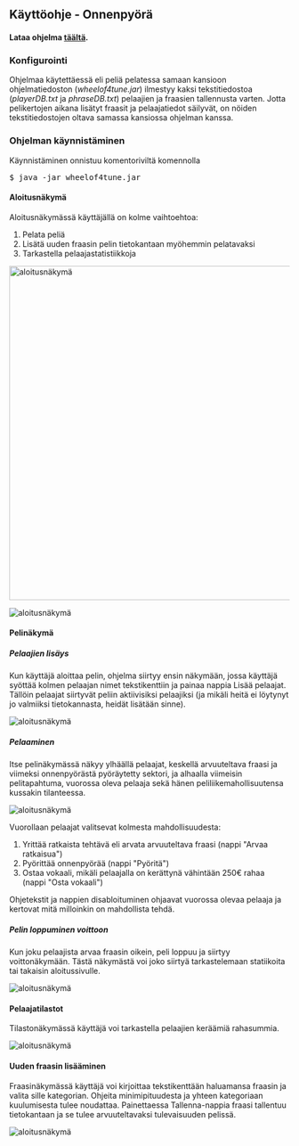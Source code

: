 ## Käyttöohje - Onnenpyörä

#### Lataa ohjelma [täältä](https://github.com/ellikiiski/Ohjelmistotekniikka-2020/releases/tag/v1.1).

### Konfigurointi

Ohjelmaa käytettäessä eli peliä pelatessa samaan kansioon ohjelmatiedoston (*wheelof4tune.jar*) ilmestyy kaksi tekstitiedostoa (*playerDB.txt* ja *phraseDB.txt*) pelaajien ja fraasien tallennusta varten. Jotta pelikertojen aikana lisätyt fraasit ja pelaajatiedot säilyvät, on nöiden tekstitiedostojen oltava samassa kansiossa ohjelman kanssa.

### Ohjelman käynnistäminen

Käynnistäminen onnistuu komentoriviltä komennolla

<pre>
$ java -jar wheelof4tune.jar
</pre>

#### Aloitusnäkymä

Aloitusnäkymässä käyttäjällä on kolme vaihtoehtoa:
1. Pelata peliä
2. Lisätä uuden fraasin pelin tietokantaan myöhemmin pelatavaksi
3. Tarkastella pelaajastatistiikkoja

<img src="https://github.com/ellikiiski/Ohjelmistotekniikka-2020/blob/main/kuvat/ohje1.JPG" alt="aloitusnäkymä" width="600"/>

![aloitusnäkymä](https://github.com/ellikiiski/Ohjelmistotekniikka-2020/blob/main/kuvat/ohje1.JPG)

#### Pelinäkymä

##### Pelaajien lisäys

Kun käyttäjä aloittaa pelin, ohjelma siirtyy ensin näkymään, jossa käyttäjä syöttää kolmen pelaajan nimet tekstikenttiin ja painaa nappia Lisää pelaajat.
Tällöin pelaajat siirtyvät peliin aktiivisiksi pelaajiksi (ja mikäli heitä ei löytynyt jo valmiiksi tietokannasta, heidät lisätään sinne).

![aloitusnäkymä](https://github.com/ellikiiski/Ohjelmistotekniikka-2020/blob/main/kuvat/ohje3.JPG)

##### Pelaaminen

Itse pelinäkymässä näkyy ylhäällä pelaajat, keskellä arvuuteltava fraasi ja viimeksi onnenpyörästä pyöräytetty sektori, ja alhaalla viimeisin pelitapahtuma, vuorossa oleva pelaaja sekä hänen peliliikemahollisuutensa kussakin tilanteessa.

![aloitusnäkymä](https://github.com/ellikiiski/Ohjelmistotekniikka-2020/blob/main/kuvat/ohje4.JPG)

Vuorollaan pelaajat valitsevat kolmesta mahdollisuudesta:
1. Yrittää ratkaista tehtävä eli arvata arvuuteltava fraasi (nappi "Arvaa ratkaisua")
2. Pyörittää onnenpyörää (nappi "Pyöritä")
3. Ostaa vokaali, mikäli pelaajalla on kerättynä vähintään 250€ rahaa (nappi "Osta vokaali")

Ohjetekstit ja nappien disabloituminen ohjaavat vuorossa olevaa pelaaja ja kertovat mitä milloinkin on mahdollista tehdä.

##### Pelin loppuminen voittoon

Kun joku pelaajista arvaa fraasin oikein, peli loppuu ja siirtyy voittonäkymään. Tästä näkymästä voi joko siirtyä tarkastelemaan statiikoita tai takaisin aloitussivulle.

![aloitusnäkymä](https://github.com/ellikiiski/Ohjelmistotekniikka-2020/blob/main/kuvat/ohje5.JPG)

#### Pelaajatilastot

Tilastonäkymässä käyttäjä voi tarkastella pelaajien keräämiä rahasummia.

![aloitusnäkymä](https://github.com/ellikiiski/Ohjelmistotekniikka-2020/blob/main/kuvat/ohje6.JPG)

#### Uuden fraasin lisääminen

Fraasinäkymässä käyttäjä voi kirjoittaa tekstikenttään haluamansa fraasin ja valita sille kategorian. Ohjeita minimipituudesta ja yhteen kategoriaan kuulumisesta
tulee noudattaa. Painettaessa Tallenna-nappia fraasi tallentuu tietokantaan ja se tulee arvuuteltavaksi tulevaisuuden pelissä.

![aloitusnäkymä](https://github.com/ellikiiski/Ohjelmistotekniikka-2020/blob/main/kuvat/ohje2.JPG)


